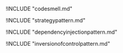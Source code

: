 !INCLUDE "codesmell.md"

!INCLUDE "strategypattern.md"

!INCLUDE "dependencyinjectionpattern.md"

!INCLUDE "inversionofcontrolpattern.md"
